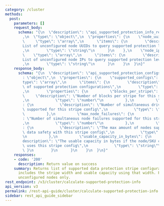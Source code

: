 ```yaml
---
category: /cluster
methods:
  post:
    parameters: []
    request_body:
      schema: "{\n  \"description\": \"api_supported_protection_info_request_v2\"\
        ,\n  \"type\": \"object\",\n  \"properties\": {\n    \"node_uuids\": {\n \
        \     \"type\": \"array\",\n      \"items\": {\n        \"description\": \"\
        List of unconfigured node UUIDs to query supported protection levels and capacities\"\
        ,\n        \"type\": \"string\"\n      }\n    },\n    \"node_ips\": {\n  \
        \    \"type\": \"array\",\n      \"items\": {\n        \"description\": \"\
        List of unconfigured node IPs to query supported protection levels and capacities\"\
        ,\n        \"type\": \"string\"\n      }\n    }\n  }\n}"
    response_body:
      schema: "{\n  \"description\": \"api_supported_protection_configs\",\n  \"type\"\
        : \"object\",\n  \"properties\": {\n    \"supported_configs\": {\n      \"\
        type\": \"array\",\n      \"items\": {\n        \"description\": \"Vector\
        \ of supported protection configurations\",\n        \"type\": \"object\"\
        ,\n        \"properties\": {\n          \"blocks_per_stripe\": {\n       \
        \     \"description\": \"Number of blocks per stripe for this stripe config\"\
        ,\n            \"type\": \"number\"\n          },\n          \"max_drive_failures\"\
        : {\n            \"description\": \"Number of simultaneous drive failures\
        \ supported for this stripe config\",\n            \"type\": \"number\"\n\
        \          },\n          \"max_node_failures\": {\n            \"description\"\
        : \"Number of simultaneous node failures supported for this stripe config\"\
        ,\n            \"type\": \"number\"\n          },\n          \"max_cluster_node_count\"\
        : {\n            \"description\": \"The max amount of nodes supported to guarantee\
        \ data safety with this stripe config\",\n            \"type\": \"number\"\
        \n          },\n          \"usable_capacity_in_bytes\": {\n            \"\
        description\": \"The usable capacity in bytes if the node/SKU configuration\
        \ uses this stripe config\",\n            \"type\": \"string\"\n         \
        \ }\n        }\n      }\n    }\n  }\n}"
    responses:
    - code: '200'
      description: Return value on success
    summary: Returns list of supported data protection stripe configuration(s). This
      includes the stripe width and usable capacity using that width. For use with
      unconfigured nodes only.
rest_endpoint: /v3/cluster/calculate-supported-protection-info
api_version: v3
permalink: /rest-api-guide/cluster/calculate-supported-protection-info.html
sidebar: rest_api_guide_sidebar
---
```

